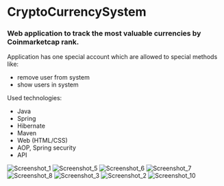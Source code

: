 # CryptoCurrencySystem #
### Web application to track the most valuable currencies by Coinmarketcap rank. #

Application has one special account which are allowed to special methods like:
- remove user from system
- show users in system


Used technologies:
- Java
- Spring
- Hibernate
- Maven
- Web (HTML/CSS)
- AOP, Spring security
- API

![Screenshot_1](https://user-images.githubusercontent.com/81914576/160823804-c046bbf3-cdad-49b6-948b-5745f5acb45a.png)
![Screenshot_5](https://user-images.githubusercontent.com/81914576/160823807-af3900a3-5f6e-4a16-acf7-36f2047da95c.png)
![Screenshot_6](https://user-images.githubusercontent.com/81914576/160823809-5d5b75fa-9667-4f70-b49e-b0a25dde784d.png)
![Screenshot_7](https://user-images.githubusercontent.com/81914576/160823811-9539aa18-cdb9-466a-974e-677e26ec29a9.png)
![Screenshot_8](https://user-images.githubusercontent.com/81914576/160823813-26d41868-e8fe-4390-8446-4371b57553aa.png)
![Screenshot_3](https://user-images.githubusercontent.com/81914576/160823814-e07971fd-7bcc-4c78-ba2d-4c9a7946654b.png)
![Screenshot_2](https://user-images.githubusercontent.com/81914576/160823815-c57c30f1-123a-46c1-ad10-27c225cd4759.png)
![Screenshot_10](https://user-images.githubusercontent.com/81914576/160823817-d764fd5a-e31e-4b9a-b238-d67bed7d99ea.png)
